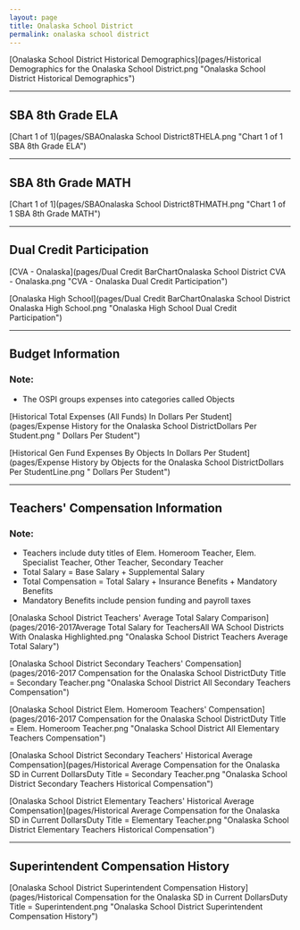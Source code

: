 ```yaml
---
layout: page
title: Onalaska School District
permalink: onalaska school district
---
```



[Onalaska School District Historical Demographics](pages/Historical Demographics for the Onalaska School District.png "Onalaska School District Historical Demographics")

___

## SBA 8th Grade ELA

[Chart 1 of 1](pages/SBAOnalaska School District8THELA.png "Chart 1 of 1 SBA 8th Grade ELA")


___

## SBA 8th Grade MATH

[Chart 1 of 1](pages/SBAOnalaska School District8THMATH.png "Chart 1 of 1 SBA 8th Grade MATH")


___

## Dual Credit Participation

[CVA - Onalaska](pages/Dual Credit BarChartOnalaska School District CVA - Onalaska.png "CVA - Onalaska Dual Credit Participation")

[Onalaska High School](pages/Dual Credit BarChartOnalaska School District Onalaska High School.png "Onalaska High School Dual Credit Participation")


___

## Budget Information
### Note:
- The OSPI groups expenses into categories called Objects

[Historical Total Expenses (All Funds) In Dollars Per Student](pages/Expense History for the Onalaska School DistrictDollars Per Student.png " Dollars Per Student")

[Historical Gen Fund Expenses By Objects In Dollars Per Student](pages/Expense History by Objects for the Onalaska School DistrictDollars Per StudentLine.png " Dollars Per Student")


___

## Teachers' Compensation Information
### Note:
- Teachers include duty titles of Elem. Homeroom Teacher, Elem. Specialist Teacher, Other Teacher, Secondary Teacher
- Total Salary = Base Salary + Supplemental Salary
- Total Compensation = Total Salary + Insurance Benefits + Mandatory Benefits
- Mandatory Benefits include pension funding and payroll taxes

[Onalaska School District Teachers' Average Total Salary Comparison](pages/2016-2017Average Total Salary for TeachersAll WA School Districts With Onalaska Highlighted.png "Onalaska School District Teachers Average Total Salary")

[Onalaska School District Secondary Teachers' Compensation](pages/2016-2017 Compensation for the Onalaska School DistrictDuty Title = Secondary Teacher.png "Onalaska School District All Secondary Teachers Compensation")

[Onalaska School District Elem. Homeroom Teachers' Compensation](pages/2016-2017 Compensation for the Onalaska School DistrictDuty Title = Elem. Homeroom Teacher.png "Onalaska School District All Elementary Teachers Compensation")

[Onalaska School District Secondary Teachers' Historical Average Compensation](pages/Historical Average Compensation for the Onalaska SD in Current DollarsDuty Title = Secondary Teacher.png "Onalaska School District Secondary Teachers Historical Compensation")

[Onalaska School District Elementary Teachers' Historical Average Compensation](pages/Historical Average Compensation for the Onalaska SD in Current DollarsDuty Title = Elementary Teacher.png "Onalaska School District Elementary Teachers Historical Compensation")


___

## Superintendent Compensation History

[Onalaska School District Superintendent Compensation History](pages/Historical Compensation for the Onalaska SD in Current DollarsDuty Title = Superintendent.png "Onalaska School District Superintendent Compensation History")

